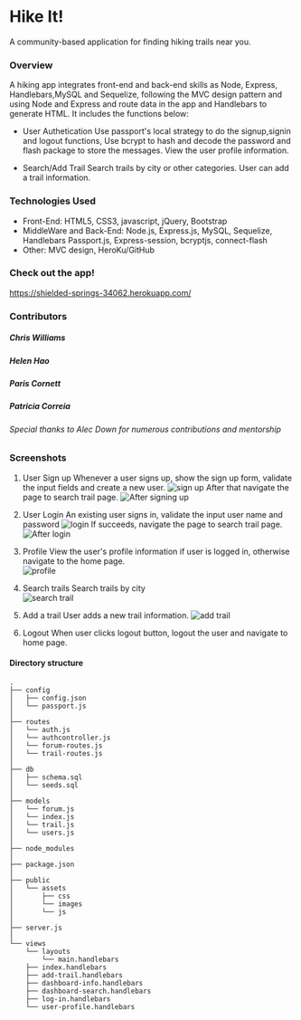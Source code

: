 # Hike It!
A community-based application for finding hiking trails near you. 

### Overview
A hiking app integrates front-end and back-end skills as Node, Express, Handlebars,MySQL and Sequelize, following the MVC design pattern and using Node and Express and route data in the app and Handlebars to generate HTML. It includes the functions below:

* User Authetication
  Use passport's local strategy to do the signup,signin and logout functions, Use bcrypt to hash and decode the password and flash package to store the messages. 
  View the user profile information. 

* Search/Add Trail
  Search trails by city or other categories.  User can add a trail information. 


### Technologies Used
*  Front-End: 
   HTML5, CSS3, javascript, jQuery, Bootstrap
*  MiddleWare and Back-End: 
   Node.js, Express.js, MySQL, Sequelize, Handlebars
   Passport.js, Express-session, bcryptjs, connect-flash
*  Other: 
   MVC design, HeroKu/GitHub

### Check out the app!
https://shielded-springs-34062.herokuapp.com/

### Contributors
##### Chris Williams
##### Helen Hao
##### Paris Cornett
##### Patricia Correia
###### Special thanks to Alec Down for numerous contributions and mentorship

### Screenshots
1. User Sign up
   Whenever a user signs up, show the sign up form, validate the input fields and create a new user. 
   ![sign up](public/assets/images/signup.jpg)
   After that navigate the page to search trail page.
   ![After signing up](public/assets/images/afterSignup.jpg)

2. User Login
   An existing user signs in, validate the input user name and password
   ![login](public/assets/images/login.jpg)
   If succeeds, navigate the page to search trail page.
   ![After login](public/assets/images/afterLogin.jpg)

3. Profile 
   View the user's profile information if user is logged in, otherwise navigate to the home page.  
   ![profile](public/assets/images/profile.jpg)

4. Search trails 
   Search trails by city  
   ![search trail](public/assets/images/searchTrail.jpg)

5. Add a trail
   User adds a new trail information.
   ![add trail](public/assets/images/addTrail.jpg)

6. Logout
   When user clicks logout button, logout the user and navigate to home page.
   

#### Directory structure
```
.
├── config
│   ├── config.json
│   └── passport.js
│ 
├── routes
│   └── auth.js
│   └── authcontroller.js
│   └── forum-routes.js
│   └── trail-routes.js
│
├── db
│   ├── schema.sql
│   └── seeds.sql
│
├── models
│   └── forum.js
│   └── index.js
│   └── trail.js
│   └── users.js
│ 
├── node_modules
│ 
├── package.json
│
├── public
│   └── assets
│       ├── css
│       └── images
│       └── js
│
├── server.js
│
└── views   
    └── layouts
        └── main.handlebars
    ├── index.handlebars
    ├── add-trail.handlebars    
    ├── dashboard-info.handlebars
    ├── dashboard-search.handlebars   
    ├── log-in.handlebars
    └── user-profile.handlebars   
```